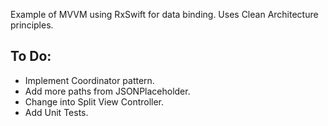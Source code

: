 Example of MVVM using RxSwift for data binding. 
Uses Clean Architecture principles.

## To Do:

- Implement Coordinator pattern.
- Add more paths from JSONPlaceholder.
- Change into Split View Controller.
- Add Unit Tests.

